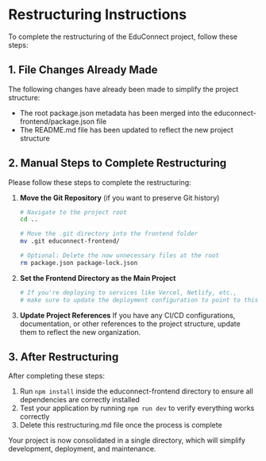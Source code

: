 # Restructuring Instructions

To complete the restructuring of the EduConnect project, follow these steps:

## 1. File Changes Already Made

The following changes have already been made to simplify the project structure:

- The root package.json metadata has been merged into the educonnect-frontend/package.json file
- The README.md file has been updated to reflect the new project structure

## 2. Manual Steps to Complete Restructuring

Please follow these steps to complete the restructuring:

1. **Move the Git Repository** (if you want to preserve Git history)
   ```bash
   # Navigate to the project root
   cd ..
   
   # Move the .git directory into the frontend folder
   mv .git educonnect-frontend/
   
   # Optional: Delete the now unnecessary files at the root
   rm package.json package-lock.json
   ```

2. **Set the Frontend Directory as the Main Project**
   ```bash
   # If you're deploying to services like Vercel, Netlify, etc.,
   # make sure to update the deployment configuration to point to this folder
   ```

3. **Update Project References**
   If you have any CI/CD configurations, documentation, or other references to 
   the project structure, update them to reflect the new organization.

## 3. After Restructuring

After completing these steps:

1. Run `npm install` inside the educonnect-frontend directory to ensure all dependencies are correctly installed
2. Test your application by running `npm run dev` to verify everything works correctly
3. Delete this restructuring.md file once the process is complete

Your project is now consolidated in a single directory, which will simplify development, deployment, and maintenance.
